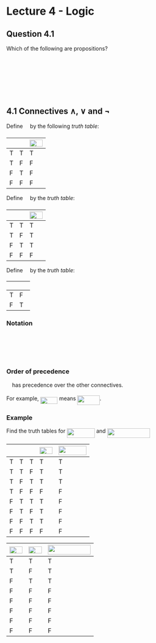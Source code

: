 # Lecture 4 - Logic

## Question 4.1

Which of the following are propositions?

<p align="center"><img src="https://rawgit.com/dylanpinn/MAT1830/master//lectures/tex/fe38cd50ce053e4d42c61e3274903966.svg?invert_in_darkmode" align=middle width=152.237415pt height=16.438356pt/></p>
<p align="center"><img src="https://rawgit.com/dylanpinn/MAT1830/master//lectures/tex/6b5b444e8c773bb701dfcc280d02839f.svg?invert_in_darkmode" align=middle width=62.55711pt height=12.602732999999999pt/></p>
<p align="center"><img src="https://rawgit.com/dylanpinn/MAT1830/master//lectures/tex/e547b88bb92debf1a2f66447e5b41395.svg?invert_in_darkmode" align=middle width=160.50259499999999pt height=16.438356pt/></p>
<p align="center"><img src="https://rawgit.com/dylanpinn/MAT1830/master//lectures/tex/deb28fedbdb5470d49cb87f7e79a1b6d.svg?invert_in_darkmode" align=middle width=62.55711pt height=12.602732999999999pt/></p>

## 4.1 Connectives ∧, ∨ and ¬

Define <img src="https://rawgit.com/dylanpinn/MAT1830/master//lectures/tex/0b6832fb78c570edf56af766820951ee.svg?invert_in_darkmode" align=middle width=10.958970000000004pt height=18.265169999999976pt/> by the following _truth table_:

| <img src="https://rawgit.com/dylanpinn/MAT1830/master//lectures/tex/2ec6e630f199f589a2402fdf3e0289d5.svg?invert_in_darkmode" align=middle width=8.270625000000004pt height=14.155350000000013pt/> | <img src="https://rawgit.com/dylanpinn/MAT1830/master//lectures/tex/d5c18a8ca1894fd3a7d25f242cbe8890.svg?invert_in_darkmode" align=middle width=7.928167500000005pt height=14.155350000000013pt/> | <img src="https://rawgit.com/dylanpinn/MAT1830/master//lectures/tex/cb78b0cacb6c794f10bfd9e6761398ac.svg?invert_in_darkmode" align=middle width=34.463385pt height=18.265169999999976pt/> |
|-----|-----|-------------|
|  T  |  T  |     T       |
|  T  |  F  |     F       |
|  F  |  T  |     F       |
|  F  |  F  |     F       |

Define <img src="https://rawgit.com/dylanpinn/MAT1830/master//lectures/tex/6007a29527e0ec27309d7829f5754d08.svg?invert_in_darkmode" align=middle width=10.958970000000004pt height=18.265169999999976pt/> by the _truth table_:

| <img src="https://rawgit.com/dylanpinn/MAT1830/master//lectures/tex/2ec6e630f199f589a2402fdf3e0289d5.svg?invert_in_darkmode" align=middle width=8.270625000000004pt height=14.155350000000013pt/> | <img src="https://rawgit.com/dylanpinn/MAT1830/master//lectures/tex/d5c18a8ca1894fd3a7d25f242cbe8890.svg?invert_in_darkmode" align=middle width=7.928167500000005pt height=14.155350000000013pt/> | <img src="https://rawgit.com/dylanpinn/MAT1830/master//lectures/tex/82385103bdbbacdc2e6ac03827c9e3e1.svg?invert_in_darkmode" align=middle width=34.463385pt height=18.265169999999976pt/> |
|-----|-----|------------|
|  T  |  T  |     T      |
|  T  |  F  |     T      |
|  F  |  T  |     T      |
|  F  |  F  |     F      |

Define <img src="https://rawgit.com/dylanpinn/MAT1830/master//lectures/tex/23bf728170c10d0449b90561f827623a.svg?invert_in_darkmode" align=middle width=10.958970000000004pt height=14.155350000000013pt/> by the _truth table_:

| <img src="https://rawgit.com/dylanpinn/MAT1830/master//lectures/tex/2ec6e630f199f589a2402fdf3e0289d5.svg?invert_in_darkmode" align=middle width=8.270625000000004pt height=14.155350000000013pt/> | <img src="https://rawgit.com/dylanpinn/MAT1830/master//lectures/tex/eea93f3519d9141e9e02f11439b4588d.svg?invert_in_darkmode" align=middle width=19.229595000000003pt height=14.155350000000013pt/> |
|-----|----------|
|  T  |  F       |
|  F  |  T       |

### Notation

<p align="center"><img src="https://rawgit.com/dylanpinn/MAT1830/master//lectures/tex/47b61b8ae5cc2531c99faa80efb9d429.svg?invert_in_darkmode" align=middle width=59.360895pt height=11.415524999999999pt/></p>
<p align="center"><img src="https://rawgit.com/dylanpinn/MAT1830/master//lectures/tex/4f65d921512dd7f5ca052dd36d71b665.svg?invert_in_darkmode" align=middle width=127.07804999999999pt height=16.438356pt/></p>
<p align="center"><img src="https://rawgit.com/dylanpinn/MAT1830/master//lectures/tex/057ed779a82f90fbcefdc229d6a994b4.svg?invert_in_darkmode" align=middle width=56.621235pt height=11.415524999999999pt/></p>

### Order of precedence

<img src="https://rawgit.com/dylanpinn/MAT1830/master//lectures/tex/23bf728170c10d0449b90561f827623a.svg?invert_in_darkmode" align=middle width=10.958970000000004pt height=14.155350000000013pt/> has precedence over the other connectives.

For example, <img src="https://rawgit.com/dylanpinn/MAT1830/master//lectures/tex/8aedfee9c431ef7507b4706570dfad7f.svg?invert_in_darkmode" align=middle width=45.422354999999996pt height=18.265169999999976pt/> means <img src="https://rawgit.com/dylanpinn/MAT1830/master//lectures/tex/51e44209e800e5c2fe7deec52d7ee52f.svg?invert_in_darkmode" align=middle width=58.207875pt height=24.65759999999998pt/>.

### Example

Find the truth tables for <img src="https://rawgit.com/dylanpinn/MAT1830/master//lectures/tex/e0f736f33ed56c4985d37ee5f4270bb9.svg?invert_in_darkmode" align=middle width=73.386555pt height=24.65759999999998pt/> and <img src="https://rawgit.com/dylanpinn/MAT1830/master//lectures/tex/9c613ce6e53ed8a3e3fef0fee2f7a473.svg?invert_in_darkmode" align=middle width=112.70720999999999pt height=24.65759999999998pt/>

| <img src="https://rawgit.com/dylanpinn/MAT1830/master//lectures/tex/2ec6e630f199f589a2402fdf3e0289d5.svg?invert_in_darkmode" align=middle width=8.270625000000004pt height=14.155350000000013pt/> | <img src="https://rawgit.com/dylanpinn/MAT1830/master//lectures/tex/d5c18a8ca1894fd3a7d25f242cbe8890.svg?invert_in_darkmode" align=middle width=7.928167500000005pt height=14.155350000000013pt/> | <img src="https://rawgit.com/dylanpinn/MAT1830/master//lectures/tex/89f2e0d2d24bcf44db73aab8fc03252c.svg?invert_in_darkmode" align=middle width=7.873024500000003pt height=14.155350000000013pt/> | <img src="https://rawgit.com/dylanpinn/MAT1830/master//lectures/tex/81c2563ebeefaddb896d1a3bb032ed9c.svg?invert_in_darkmode" align=middle width=34.065735pt height=18.265169999999976pt/> | <img src="https://rawgit.com/dylanpinn/MAT1830/master//lectures/tex/e0f736f33ed56c4985d37ee5f4270bb9.svg?invert_in_darkmode" align=middle width=73.386555pt height=24.65759999999998pt/> |
|-----|-----|-----|------------|----------------------|
|  T  |  T  |  T  |     T      |     T                |
|  T  |  T  |  F  |     T      |     T                |
|  T  |  F  |  T  |     T      |     T                |
|  T  |  F  |  F  |     F      |     F                |
|  F  |  T  |  T  |     T      |     F                |
|  F  |  T  |  F  |     T      |     F                |
|  F  |  F  |  T  |     T      |     F                |
|  F  |  F  |  F  |     F      |     F                |

| <img src="https://rawgit.com/dylanpinn/MAT1830/master//lectures/tex/cb78b0cacb6c794f10bfd9e6761398ac.svg?invert_in_darkmode" align=middle width=34.463385pt height=18.265169999999976pt/> | <img src="https://rawgit.com/dylanpinn/MAT1830/master//lectures/tex/fe2c89613a52d32d41c1e538565c74d6.svg?invert_in_darkmode" align=middle width=34.408275pt height=18.265169999999976pt/> | <img src="https://rawgit.com/dylanpinn/MAT1830/master//lectures/tex/3598d0808113f23ad5732168d6f9d2c7.svg?invert_in_darkmode" align=middle width=112.36467000000002pt height=24.65759999999998pt/> |
|-------------|-------------|---------------------------------|
|     T       |     T       |     T                           |
|     T       |     F       |     T                           |
|     F       |     T       |     T                           |
|     F       |     F       |     F                           |
|     F       |     F       |     F                           |
|     F       |     F       |     F                           |
|     F       |     F       |     F                           |
|     F       |     F       |     F                           |
